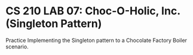 # CS 210 LAB 07: Choc-O-Holic, Inc. (Singleton Pattern)

Practice Implementing the Singleton pattern to a Chocolate Factory Boiler scenario.